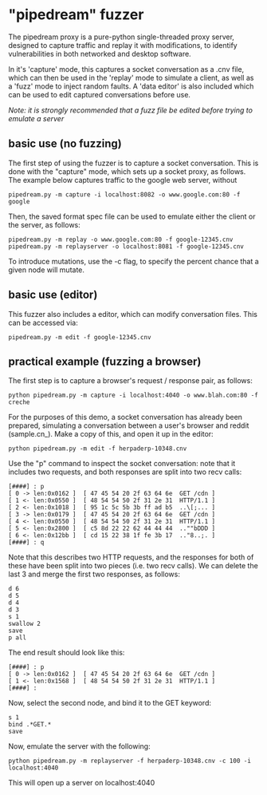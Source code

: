 # "pipedream" fuzzer
The pipedream proxy is a pure-python single-threaded proxy server, designed to
capture traffic and replay it with modifications, to identify vulnerabilities
in both networked and desktop software.

In it's 'capture' mode, this captures a socket conversation as a .cnv file,
which can then be used in the 'replay' mode to simulate a client, as well as
a 'fuzz' mode to inject random faults. A 'data editor' is also included
which can be used to edit captured conversations before use.

*Note: it is strongly recommended that a fuzz file be edited before trying to
emulate a server*

## basic use (no fuzzing)
The first step of using the fuzzer is to capture a socket conversation. This
is done with the "capture" mode, which sets up a socket proxy, as follows. The
example below captures traffic to the google web server, without 

    pipedream.py -m capture -i localhost:8082 -o www.google.com:80 -f google

Then, the saved format spec file can be used to emulate either the client or
the server, as follows:

    pipedream.py -m replay -o www.google.com:80 -f google-12345.cnv
    pipedream.py -m replayserver -o localhost:8081 -f google-12345.cnv

To introduce mutations, use the -c flag, to specify the percent chance that
a given node will mutate.

## basic use (editor)
This fuzzer also includes a editor, which can modify conversation files. This
can be accessed via:

    pipedream.py -m edit -f google-12345.cnv

## practical example (fuzzing a browser)
The first step is to capture a browser's request / response pair, as follows:

    python pipedream.py -m capture -i localhost:4040 -o www.blah.com:80 -f creche

For the purposes of this demo, a socket conversation has already been prepared,
simulating a conversation between a user's browser and reddit (sample.cn_). Make
a copy of this, and open it up in the editor:

    python pipedream.py -m edit -f herpaderp-10348.cnv

Use the "p" command to inspect the socket conversation: note that it includes two
requests, and both responses are split into two recv calls:

    [####] : p
    [ 0 -> len:0x0162 ]  [ 47 45 54 20 2f 63 64 6e  GET /cdn ]
    [ 1 <- len:0x0550 ]  [ 48 54 54 50 2f 31 2e 31  HTTP/1.1 ]
    [ 2 <- len:0x1018 ]  [ 95 1c 5c 5b 3b ff ad b5  ..\[;... ]
    [ 3 -> len:0x0179 ]  [ 47 45 54 20 2f 63 64 6e  GET /cdn ]
    [ 4 <- len:0x0550 ]  [ 48 54 54 50 2f 31 2e 31  HTTP/1.1 ]
    [ 5 <- len:0x2800 ]  [ c5 8d 22 22 62 44 44 44  ..""bDDD ]
    [ 6 <- len:0x12bb ]  [ cd 15 22 38 1f fe 3b 17  .."8..;. ]
    [####] : q

Note that this describes two HTTP requests, and the responses for both of these
have been split into two pieces (i.e. two recv calls). We can delete the last 3
and merge the first two responses, as follows:

    d 6
    d 5
    d 4
    d 3
    s 1
    swallow 2
    save
    p all

The end result should look like this:

    [####] : p
    [ 0 -> len:0x0162 ]  [ 47 45 54 20 2f 63 64 6e  GET /cdn ]
    [ 1 <- len:0x1568 ]  [ 48 54 54 50 2f 31 2e 31  HTTP/1.1 ]
    [####] :

Now, select the second node, and bind it to the GET keyword:

    s 1
    bind .*GET.*
    save

Now, emulate the server with the following:

    python pipedream.py -m replayserver -f herpaderp-10348.cnv -c 100 -i localhost:4040

This will open up a server on localhost:4040
